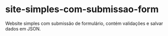 # site-simples-com-submissao-form
Website simples com submissão de formulário, contém validações e salvar dados em JSON.
